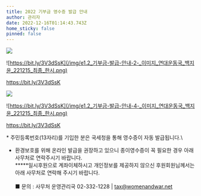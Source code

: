 ```yaml
---
title: 2022 기부금 영수증 발급 안내
author: 관리자
date: 2022-12-16T01:14:43.743Z
home_sticky: false
pinned: false
---
```



![](/img/e1.2_기부금-발급-안내-5-_이미지_연대운동국_백지윤_221215_최종_한시.png)



![https://bit.ly/3V3dSsK](/img/e1.2_기부금-발급-안내-2-_이미지_연대운동국_백지윤_221215_최종_한시.png)

<https://bit.ly/3V3dSsK>

![](/img/e1.2_기부금-발급-안내-3-_이미지_연대운동국_백지윤_221215_최종_한시.png)



![https://bit.ly/3V3dSsK](/img/e1.2_기부금-발급-안내-4-_이미지_연대운동국_백지윤_221215_최종_한시.png)

<https://bit.ly/3V3dSsK>



\* 주민등록번호(13자리)를 기입한 분은 국세청을 통해 영수증이 자동 발급됩니다.\

* 환경보호를 위해 온라인 발급을 권장하고 있으니 종이영수증이 꼭 필요한 경우 아래 사무처로 연락주시기 바랍니다.\
  **\***일시후원으로 계좌이체하시고 개인정보를 제공하지 않으신 후원회원님께서는 아래 사무처로 연락해 주시기 바랍니다.\
  \
  ■ 문의 : 사무처 운영관리국 02-332-1228 | tax@womenandwar.net